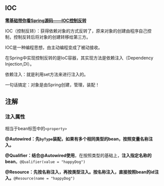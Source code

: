 ## IOC

**[零基础带你看Spring源码——IOC控制反转](https://mp.weixin.qq.com/s?__biz=MzIyODI2NDE3Nw==&mid=2650127780&idx=1&sn=df75f0278df2910c5c8ef03741dfda06&chksm=f0558c3ac722052c620183fb901f08139dd095bb83081eb6b468695d0ed933a4960daffa94c0&token=1123336669&lang=zh_CN#rd)**

IOC（控制反转）：获得依赖对象的方式反转了，原来对象的创建由程序自己控制，控制反转后将对象的创建转移给第三方。

IOC是一种编程思想，由主动编程变成了被动接收。

在Spring中实现控制反转的是IoC容器，其实现方法是依赖注入（Dependency Injection,DI）。

依赖注入：就是利用set方法来进行注入的。

一句话搞定：对象是由Spring创建，管理，装配！



## 注解

### 注入属性

相当于bean标签中的`<property>`

**@Autowired：先`byType`装配，如果有多个相同类型的bean，按照变量名称注入。**

**@Qualifier：结合@Autowired使用**，在按照类型的基础上，**注入指定名称的bean**。`@Qualifier(value = "happyDog")`

**@Resource：先按名称注入，再按类型注入。按名称注入，直接按照bean的id注入。**`@Resource(name = "happyDog")`